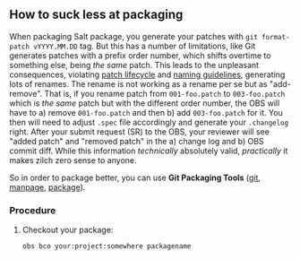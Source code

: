 ## How to suck less at packaging

When packaging Salt package, you generate your patches with `git format-patch vYYYY.MM.DD` tag. But this has a number of limitations, like Git generates patches with a prefix order number, which shifts overtime to something else, being _the same_ patch. This leads to the unpleasant consequences, violating [patch lifecycle](https://en.opensuse.org/openSUSE:Packaging_Patches_guidelines#Patch_life_cycle) and [naming guidelines](https://en.opensuse.org/openSUSE:Packaging_Patches_guidelines#Patch_naming), generating lots of renames. The rename is not working as a rename per se but as "add-remove". That is, if you rename patch from `001-foo.patch` to `003-foo.patch` which is _the same_ patch but with the different order number, the OBS will have to a) remove `001-foo.patch` and then b) add `003-foo.patch` for it. You then will need to adjust `.spec` file accordingly and generate your `.changelog` right. After your submit request (SR) to the OBS, your reviewer will see "added patch" and "removed patch" in the a) change log and b) OBS commit diff. While this information _technically_ absolutely valid, _practically_ it makes zilch zero sense to anyone.

So in order to package better, you can use **Git Packaging Tools** ([git](https://github.com/openSUSE/git-packaging-tools), [manpage](https://github.com/openSUSE/git-packaging-tools/blob/master/doc/git-format-pkg-patch.md), [package](https://build.opensuse.org/package/show/home:bmaryniuk/git-packaging-tools)).

### Procedure

1. Checkout your package:

   `obs bco your:project:somewhere packagename`
